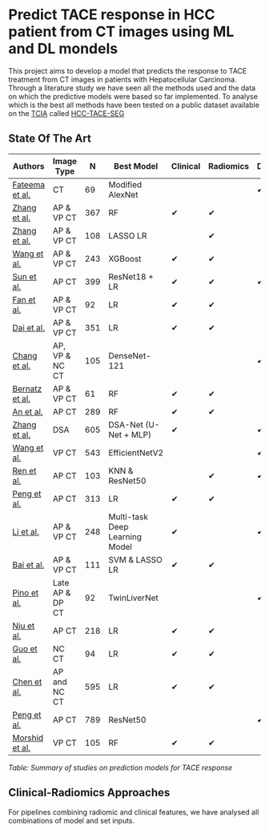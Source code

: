 # Predict TACE response in HCC patient from CT images using ML and DL mondels
This project aims to develop a model that predicts the response to TACE treatment from CT images in patients with Hepatocellular Carcinoma.
Through a literature study we have seen all the methods used and the data on which the predictive models were based so far implemented.
To analyse which is the best all methods have been tested on a public dataset available on the [TCIA](https://www.cancerimagingarchive.net/) called [HCC-TACE-SEG](https://www.cancerimagingarchive.net/collection/hcc-tace-seg/)
## State Of The Art
| Authors                           | Image Type  |  N  | Best Model                   |   Clinical   |   Radiomics   |   Deep   |
|-----------------------------------|-------------|-----|--------------------------------|-------------|--------------|-----------|
| [Fateema et al.](https://doi.org/10.1109/ICEEICT62016.2024.10534501) | CT          |  69 | Modified AlexNet              |               |               |    ✔    |
| [Zhang et al.](https://doi.org/10.1007/s11547-024-01785-z)           | AP & VP CT  | 367 | RF                             |     ✔       |     ✔        |         |
| [Zhang et al.](https://doi.org/10.3389/fphar.2024.1315732)           | AP & VP CT  | 108 | LASSO LR                       |              |     ✔        |         |
| [Wang et al.](https://doi.org/10.1016/j.acra.2023.08.001)            | AP & VP CT  | 243 | XGBoost                        |     ✔       |     ✔        |         |
| [Sun et al.](https://doi.org/10.2147/JHC.S443660)                    | AP CT       | 399 | ResNet18 + LR                  |     ✔       |     ✔        |    ✔    |
| [Fan et al.](https://doi.org/10.1007/s00261-023-03868-3)             | AP & VP CT  |  92 | LR                             |     ✔       |     ✔        |         |
| [Dai et al.](https://doi.org/10.1016/j.acra.2023.05.027)             | AP & VP CT  | 351 | LR                             |     ✔       |     ✔        |         |
| [Chang et al.](https://doi.org/10.1109/IEEECONF58974.2023.10405004)  | AP, VP & NC CT | 105 | DenseNet-121               |             |             |    ✔    |
| [Bernatz et al.](https://doi.org/10.1038/s41598-023-27714-0)         | AP & VP CT  |  61 | RF                             |     ✔       |     ✔        |         |
| [An et al.](https://doi.org/10.1186/s12885-023-10620-z)              | AP CT       | 289 | RF                             |     ✔       |     ✔        |         |
| [Zhang et al.](https://doi.org/10.1186/s40644-022-00457-3)           | DSA         | 605 | DSA-Net (U-Net + MLP)          |     ✔       |             |    ✔    |
| [Wang et al.](https://doi.org/10.1016/j.ejrad.2022.110527)           | VP CT       | 543 | EfficientNetV2                 |             |             |    ✔    |
| [Ren et al.](https://doi.org/10.3389/fbioe.2022.872044)              | AP CT       | 103 | KNN & ResNet50                 |             |     ✔        |    ✔    |
| [Peng et al.](https://doi.org/10.3389/fonc.2022.853254)              | AP CT       | 313 | LR                             |     ✔       |     ✔        |         |
| [Li et al.](https://doi.org/10.3390/jpm12020248)                     | AP & VP CT  | 248 | Multi-task Deep Learning Model |     ✔       |             |    ✔    |
| [Bai et al.](https://doi.org/10.1007/s00270-022-03221-z)             | AP & VP CT  | 111 | SVM & LASSO LR                 |     ✔       |     ✔        |         |
| [Pino et al.](https://doi.org/10.1109/EMBC46164.2021.9630913)        | Late AP & DP CT |  92 | TwinLiverNet                 |             |             |    ✔    |
| [Niu et al.](https://doi.org/10.3748/WJG.V27.I2.189)                 | AP CT       | 218 | LR                             |     ✔       |     ✔        |         |
| [Guo et al.](https://doi.org/10.2147/jhc.s316117)                    | NC CT       |  94 | LR                             |     ✔       |     ✔        |         |
| [Chen et al.](https://doi.org/10.1159/000512028)                     | AP and NC CT | 595 | LR                          |     ✔       |     ✔        |         |
| [Peng et al.](https://doi.org/10.1007/s00330-019-06318-1)            | AP CT       | 789 | ResNet50                       |             |             |    ✔    |
| [Morshid et al.](https://doi.org/10.1148/ryai.2019180021)            | VP CT       | 105 | RF                             |     ✔       |     ✔        |         |

*Table: Summary of studies on prediction models for TACE response*

## Clinical-Radiomics Approaches
For pipelines combining radiomic and clinical features, we have analysed all combinations of model and set inputs.
